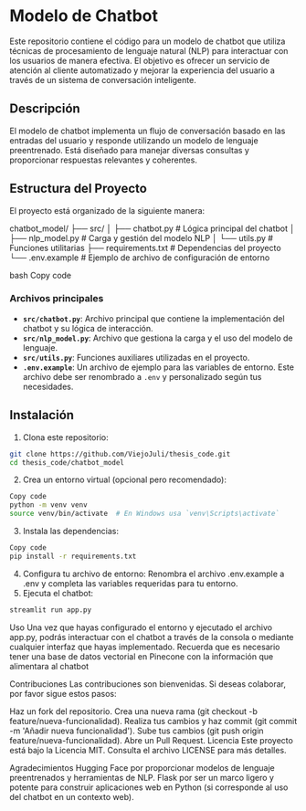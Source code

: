 # Modelo de Chatbot

Este repositorio contiene el código para un modelo de chatbot que utiliza técnicas de procesamiento de lenguaje natural (NLP) para interactuar con los usuarios de manera efectiva. El objetivo es ofrecer un servicio de atención al cliente automatizado y mejorar la experiencia del usuario a través de un sistema de conversación inteligente.

## Descripción

El modelo de chatbot implementa un flujo de conversación basado en las entradas del usuario y responde utilizando un modelo de lenguaje preentrenado. Está diseñado para manejar diversas consultas y proporcionar respuestas relevantes y coherentes.

## Estructura del Proyecto

El proyecto está organizado de la siguiente manera:

chatbot_model/ ├── src/ │ ├── chatbot.py # Lógica principal del chatbot │ ├── nlp_model.py # Carga y gestión del modelo NLP │ └── utils.py # Funciones utilitarias ├── requirements.txt # Dependencias del proyecto └── .env.example # Ejemplo de archivo de configuración de entorno

bash
Copy code

### Archivos principales

- **`src/chatbot.py`**: Archivo principal que contiene la implementación del chatbot y su lógica de interacción.
- **`src/nlp_model.py`**: Archivo que gestiona la carga y el uso del modelo de lenguaje.
- **`src/utils.py`**: Funciones auxiliares utilizadas en el proyecto.
- **`.env.example`**: Un archivo de ejemplo para las variables de entorno. Este archivo debe ser renombrado a `.env` y personalizado según tus necesidades.

## Instalación

1. Clona este repositorio:
 ```bash
 git clone https://github.com/ViejoJuli/thesis_code.git
 cd thesis_code/chatbot_model
```

2. Crea un entorno virtual (opcional pero recomendado):
```bash
Copy code
python -m venv venv
source venv/bin/activate  # En Windows usa `venv\Scripts\activate`
```

3. Instala las dependencias:
```bash
Copy code
pip install -r requirements.txt
```

4. Configura tu archivo de entorno: Renombra el archivo .env.example a .env y completa las variables requeridas para tu entorno.
5. Ejecuta el chatbot:
```bash
streamlit run app.py
```

Uso
Una vez que hayas configurado el entorno y ejecutado el archivo app.py, podrás interactuar con el chatbot a través de la consola o mediante cualquier interfaz que hayas implementado.
Recuerda que es necesario tener una base de datos vectorial en Pinecone con la información que alimentara al chatbot

Contribuciones
Las contribuciones son bienvenidas. Si deseas colaborar, por favor sigue estos pasos:

Haz un fork del repositorio.
Crea una nueva rama (git checkout -b feature/nueva-funcionalidad).
Realiza tus cambios y haz commit (git commit -m 'Añadir nueva funcionalidad').
Sube tus cambios (git push origin feature/nueva-funcionalidad).
Abre un Pull Request.
Licencia
Este proyecto está bajo la Licencia MIT. Consulta el archivo LICENSE para más detalles.

Agradecimientos
Hugging Face por proporcionar modelos de lenguaje preentrenados y herramientas de NLP.
Flask por ser un marco ligero y potente para construir aplicaciones web en Python (si corresponde al uso del chatbot en un contexto web).

